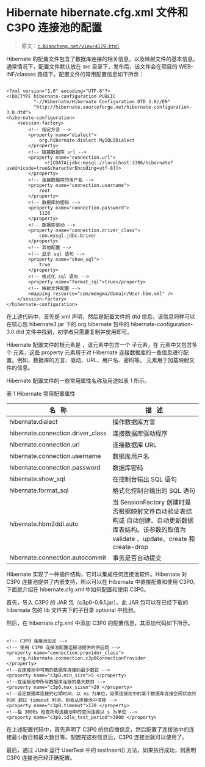 # Hibernate hibernate.cfg.xml 文件和 C3P0 连接池的配置

> 原文：[`c.biancheng.net/view/4179.html`](http://c.biancheng.net/view/4179.html)

Hibernate 的配置文件包含了数据库连接的相关信息，以及映射文件的基本信息。通常情况下，配置文件默认放在 src 目录下，发布后，该文件会在项目的 WEB-INF/classes 路径下。配置文件的常用配置信息如下所示：

```

<?xml version="1.0" encoding="UTF-8"?>
<!DOCTYPE hibernate-configuration PUBLIC
          "-//Hibernate/Hibernate Configuration DTD 3.0//EN"
          "http://hibernate.sourceforge.net/hibernate-configuration-3.0.dtd">
<hibernate-configuration>
    <session-factory>
        <!-- 指定方言 -->
        <property name="dialect">
            org.hibernate.dialect.MySQL5Dialect
        </property>
        <!-- 链接数据库 url -->
        <property name="connection.url">
              <![CDATA[jdbc:mysql://localhost:3306/hibernate?useUnicode=true&characterEncoding=utf-8]]>
        </property>
        <!-- 连接数据库的用户名 -->
        <property name="connection.username">
            root
        </property>
        <!-- 数据库的密码 -->
        <property name="connection.password">
            1128
        </property>
        <!-- 数据库驱动 -->
        <property name="connection.driver_class">
            com.mysql.jdbc.Driver
        </property>
        <!-- 其他配置 -->
        <!-- 显示 sql 语句 -->
        <property name="show_sql">
            true
        </property>
        <!-- 格式化 sql 语句 -->
        <property name="format_sql">true</property>
        <!-- 映射文件配置 -->
        <mapping resource="com/mengma/domain/User.hbm.xml" />
    </session-factory>
</hibernate-configuration>
```

在上述代码中，首先是 xml 声明，然后是配置文件的 dtd 信息，该信息同样可以在核心包 hibernate3.jar 下的 org.hibernate 包中的 hibernate-configuration-3.0.dtd 文件中找到，初学者只需要复制并使用即可。

Hibernate 配置文件的根元素是 <hibernate-configuration>，该元素中包含一个 <session-factory> 子元素，在 <session-factory> 元素中又包含多个 <property> 元素，这些 property 元素用于对 Hibernate 连接数据库的一些信息进行配置。例如，数据库的方言、驱动、URL、用户名、密码等。<mapping> 元素用于加载映射文件的信息。

Hibernate 配置文件的一些常用属性名称及用途如表 1 所示。

表 1 Hibernate 常用配置属性

| 名   称 | 描   述 |
| --- | --- |
| hibernate.dialect | 操作数据库方言 |
| hibernate.connection.driver_class | 连接数据库驱动程序 |
| hibernate.connection.url | 连接数据库 URL |
| hibernate.connection.username | 数据库用户名 |
| hibernate.connection.password | 数据库密码 |
| hibernate.show_sql | 在控制台输出 SQL 语句 |
| hibernate.format_sql | 格式化控制台输出的 SQL 语句 |
| hibernate.hbm2ddl.auto | 当 SessionFactory 创建时是否根据映射文件自动验证表结构或 自动创建、自动更新数据库表结构。该参数的取值为 validate 、update、create 和 create-drop |
| hibernate.connection.autocommit | 事务是否自动提交 |

Hibernate 实现了一种插件结构，它可以集成任何连接池软件。Hibernate 对 C3P0 连接池提供了内嵌支持，所以可以在 Hibernate 中直接配置和使用 C3P0。下面就介绍在 hibernate.cfg.xml 中如何配置和使用 C3P0。

首先，导入 C3P0 的 JAR 包（c3p0-0.9.1.jar）。此 JAR 包可以在已经下载的 hibernate 包的 lib 文件夹下的子目录 optional 中找到。

然后，在 hibernate.cfg.xml 中添加 C3P0 的配置信息，其添加代码如下所示。

```

<!-- C3P0 连接池设定 -->
<!-- 使用 C3P0 连接池配置连接池提供的供应商 -->
<property name="connection.provider_class">
    org.hibernate.connection.c3p0ConnectionProvider
</property>
<!--在连接池中可用的数据库连接的最少数目 -->
<property name="c3p0.min_size">5 </property>
<!--在连接池中所有数据库连接的最大数目 -->
<property name="c3p0.max_sizen">20 </property>
<!--设定数据库连接的过期时间，以 ms 为单位，如果连接池中的某个数据库连接空闲状态的时间 超过 timeout 时间，则会从连接池中清除 -->
<property name="c3p0.timeout">120 </property>
<!--每 3000s 检查所有连接池中的空闲连接以 s 为单位 -->
<property name="c3p0.idle_test_period">3000 </property>
```

在上述配置代码中，首先声明了 C3P0 的供应商信息，然后配置了连接池中的连接最小数目和最大数目等。配置完这些信息后，C3P0 连接池就可以使用了。

最后，通过 JUnit 运行 UserTest 中的 testInsert() 方法，如果执行成功，则表明 C3P0 连接池已经正确配置。